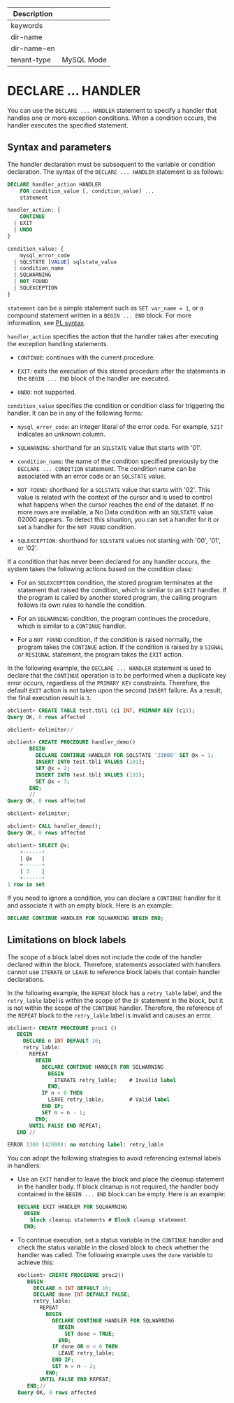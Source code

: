| Description   |                 |
|---------------|-----------------|
| keywords      |                 |
| dir-name      |                 |
| dir-name-en   |                 |
| tenant-type   | MySQL Mode      |

# DECLARE ... HANDLER

You can use the `DECLARE ... HANDLER` statement to specify a handler that handles one or more exception conditions. When a condition occurs, the handler executes the specified statement.

## Syntax and parameters

The handler declaration must be subsequent to the variable or condition declaration. The syntax of the `DECLARE ... HANDLER` statement is as follows:

```sql
DECLARE handler_action HANDLER
    FOR condition_value [, condition_value] ...
    statement

handler_action: {
    CONTINUE
  | EXIT
  | UNDO
}

condition_value: {
    mysql_error_code
  | SQLSTATE [VALUE] sqlstate_value
  | condition_name
  | SQLWARNING
  | NOT FOUND
  | SQLEXCEPTION
}
```


`statement` can be a simple statement such as `SET var_name = 1`, or a compound statement written in a `BEGIN ... END` block. For more information, see [PL syntax](../100.basic-syntax-mysql.md).

`handler_action` specifies the action that the handler takes after executing the exception handling statements.

* `CONTINUE`: continues with the current procedure.

* `EXIT`: exits the execution of this stored procedure after the statements in the `BEGIN ... END` block of the handler are executed.

* `UNDO`: not supported.


`condition_value` specifies the condition or condition class for triggering the handler. It can be in any of the following forms:

* `mysql_error_code`: an integer literal of the error code. For example, `5217` indicates an unknown column.

* `SQLWARNING`: shorthand for an `SQLSTATE` value that starts with '01'.

* `condition_name`: the name of the condition specified previously by the `DECLARE ... CONDITION` statement. The condition name can be associated with an error code or an `SQLSTATE` value.

* `NOT FOUND`: shorthand for a `SQLSTATE` value that starts with '02'. This value is related with the context of the cursor and is used to control what happens when the cursor reaches the end of the dataset. If no more rows are available, a No Data condition with an `SQLSTATE` value 02000 appears. To detect this situation, you can set a handler for it or set a handler for the `NOT FOUND` condition.

* `SQLEXCEPTION`: shorthand for `SQLSTATE` values not starting with '00', '01', or '02'.



If a condition that has never been declared for any handler occurs, the system takes the following actions based on the condition class:

* For an `SQLEXCEPTION` condition, the stored program terminates at the statement that raised the condition, which is similar to an `EXIT` handler. If the program is called by another stored program, the calling program follows its own rules to handle the condition.

* For an `SQLWARNING` condition, the program continues the procedure, which is similar to a `CONTINUE` handler.

* For a `NOT FOUND` condition, if the condition is raised normally, the program takes the `CONTINUE` action. If the condition is raised by a `SIGNAL` or `RESIGNAL` statement, the program takes the `EXIT` action.



In the following example, the `DECLARE ... HANDLER` statement is used to declare that the `CONTINUE` operation is to be performed when a duplicate key error occurs, regardless of the `PRIMARY KEY` constraints. Therefore, the default `EXIT` action is not taken upon the second `INSERT` failure. As a result, the final execution result is `3`.

```sql
obclient> CREATE TABLE test.tbl1 (c1 INT, PRIMARY KEY (c1));
Query OK, 0 rows affected

obclient> delimiter//

obclient> CREATE PROCEDURE handler_demo()
       BEGIN
         DECLARE CONTINUE HANDLER FOR SQLSTATE '23000' SET @x = 1;
         INSERT INTO test.tbl1 VALUES (101);
         SET @x = 2;
         INSERT INTO test.tbl1 VALUES (101);
         SET @x = 3;
       END;
       //
Query OK, 0 rows affected

obclient> delimiter;

obclient> CALL handler_demo();
Query OK, 0 rows affected

obclient> SELECT @x;
    +------+
    | @x   |
    +------+
    | 3    |
    +------+
1 row in set
```


If you need to ignore a condition, you can declare a `CONTINUE` handler for it and associate it with an empty block. Here is an example:

```sql
DECLARE CONTINUE HANDLER FOR SQLWARNING BEGIN END;
```


## Limitations on block labels

The scope of a block label does not include the code of the handler declared within the block. Therefore, statements associated with handlers cannot use `ITERATE` or `LEAVE` to reference block labels that contain handler declarations.

In the following example, the `REPEAT` block has a `retry_lable` label, and the `retry_lable` label is within the scope of the `IF` statement in the block, but it is not within the scope of the `CONTINUE` handler. Therefore, the reference of the `REPEAT` block to the `retry_lable` label is invalid and causes an error.

```sql
obclient> CREATE PROCEDURE proc1 ()
   BEGIN
     DECLARE n INT DEFAULT 10;
     retry_lable:
       REPEAT
         BEGIN
           DECLARE CONTINUE HANDLER FOR SQLWARNING
             BEGIN
               ITERATE retry_lable;    # Invalid label
             END;
           IF n < 0 THEN
             LEAVE retry_lable;        # Valid label
           END IF;
           SET n = n - 1;
         END;
       UNTIL FALSE END REPEAT;
   END //

ERROR 1308 (42000): no matching label: retry_lable
```

You can adopt the following strategies to avoid referencing external labels in handlers:

* Use an `EXIT` handler to leave the block and place the cleanup statement in the handler body. If block cleanup is not required, the handler body contained in the `BEGIN ... END` block can be empty. Here is an example:

   ```sql
   DECLARE EXIT HANDLER FOR SQLWARNING
     BEGIN
       block cleanup statements # Block cleanup statement
     END;
   ```


* To continue execution, set a status variable in the `CONTINUE` handler and check the status variable in the closed block to check whether the handler was called. The following example uses the `done` variable to achieve this:

   ```sql
   obclient> CREATE PROCEDURE proc2()
      BEGIN
        DECLARE n INT DEFAULT 10;
        DECLARE done INT DEFAULT FALSE;
        retry_lable:
          REPEAT
            BEGIN
              DECLARE CONTINUE HANDLER FOR SQLWARNING
                BEGIN
                  SET done = TRUE;
                END;
              IF done OR n < 0 THEN
                LEAVE retry_lable;
              END IF;
              SET n = n - 2;
            END;
          UNTIL FALSE END REPEAT;
      END;//
   Query OK, 0 rows affected
   ```
